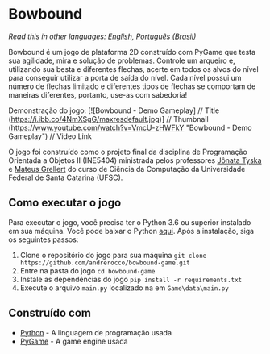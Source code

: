 # Bowbound

_Read this in other languages: [English](./README.md), [Português (Brasil)](./README.pt-BR.md)_

Bowbound é um jogo de plataforma 2D construído com PyGame que testa sua agilidade, mira e solução de problemas. Controle um arqueiro e, utilizando sua besta e diferentes flechas, acerte em todos os alvos do nível para conseguir utilizar a porta de saída do nível. Cada nível possui um número de flechas limitado e diferentes tipos de flechas se comportam de maneiras diferentes, portanto, use-as com sabedoria!

Demonstração do jogo:
[![Bowbound - Demo Gameplay] // Title
(https://i.ibb.co/4NmXSgG/maxresdefault.jpg)] // Thumbnail
(https://www.youtube.com/watch?v=VmcU-zHWFkY "Bowbound - Demo Gameplay") // Video Link

O jogo foi construído como o projeto final da disciplina de Programação Orientada a Objetos II (INE5404) ministrada pelos professores [Jônata Tyska](https://www.linkedin.com/in/jonata-tyska-phd/) e [Mateus Grellert](https://www.linkedin.com/in/mateus-grellert-29503356/) do curso de Ciência da Computação da Universidade Federal de Santa Catarina (UFSC).

## Como executar o jogo

Para executar o jogo, você precisa ter o Python 3.6 ou superior instalado em sua máquina. Você pode baixar o Python [aqui](https://www.python.org/downloads/). Após a instalação, siga os seguintes passos:

1. Clone o repositório do jogo para sua máquina `git clone https://github.com/andrerocco/bowbound-game.git`
2. Entre na pasta do jogo `cd bowbound-game`
3. Instale as dependências do jogo `pip install -r requirements.txt`
4. Execute o arquivo `main.py` localizado na em `Game\data\main.py`

## Construído com

- [Python](https://www.python.org/) - A linguagem de programação usada
- [PyGame](https://www.pygame.org/news) - A game engine usada
